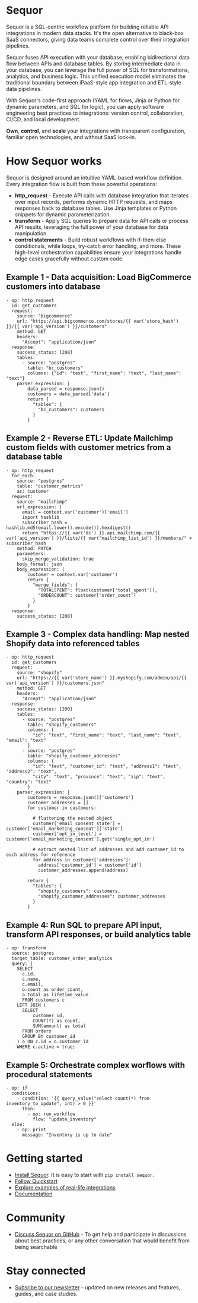 # Sequor
Sequor is a SQL-centric workflow platform for building reliable API integrations in modern data stacks. It's the open alternative to black-box SaaS connectors, giving data teams complete control over their integration pipelines.

Sequor fuses API execution with your database, enabling bidirectional data flow between APIs and database tables. By storing intermediate data in your database, you can leverage the full power of SQL for transformations, analytics, and business logic. This unified execution model eliminates the traditional boundary between iPaaS-style app integration and ETL-style data pipelines.

With Sequor's code-first approach (YAML for flows, Jinja or Python for dynamic parameters, and SQL for logic), you can apply software engineering best practices to integrations: version control, collaboration, CI/CD, and local development.

**Own**, **control**, and **scale** your integrations with transparent configuration, familiar open technologies, and without SaaS lock-in.

# How Sequor works
Sequor is designed around an intuitive YAML-based workflow definition. Every integration  flow is built from these powerful operations:

* **http_request** - Execute API calls with database integration that iterates over input records, performs dynamic HTTP requests, and maps responses back to database tables. Use Jinja templates or Python snippets for dynamic parameterization.
* **transform** - Apply SQL queries to prepare data for API calls or process API results, leveraging the full power of your database for data manipulation.
* **control statements** - Build robust workflows with if-then-else conditionals, while loops, try-catch error handling, and more. These high-level orchestration capabilities ensure your integrations handle edge cases gracefully without custom code.

## Example 1 - Data acquisition: Load BigCommerce customers into database
```
- op: http_request
  id: get_customers
  request:
    source: "bigcommerce"
    url: "https://api.bigcommerce.com/stores/{{ var('store_hash') }}/{{ var('api_version') }}/customers"
    method: GET
    headers:
      "Accept": "application/json"
  response:
    success_status: [200]
    tables: 
      - source: "postgres"
        table: "bc_customers"
        columns: {"id": "text", "first_name": "text", "last_name": "text"}
    parser_expression: |
        data_parsed = response.json()
        customers = data_parsed['data']
        return {
          "tables": {
            "bc_customers": customers
          }
        }
```

## Example 2 - Reverse ETL: Update Mailchimp custom fields with customer metrics from a database table
```
- op: http_request
  for_each:
    source: "postgres"
    table: "customer_metrics"
    as: customer
  request:
    source: "mailchimp"
    url_expression: |
      email = context.var('customer')['email']
      import hashlib
      subscriber_hash = hashlib.md5(email.lower().encode()).hexdigest()
      return "https://{{ var('dc') }}.api.mailchimp.com/{{ var('api_version') }}/lists/{{ var('mailchimp_list_id') }}/members/" + subscriber_hash
    method: PATCH
    parameters:
      skip_merge_validation: true
    body_format: json
    body_expression: |
        customer = context.var('customer')
        return {
          "merge_fields": {
            "TOTALSPENT": float(customer['total_spent']),
            "ORDERCOUNT": customer['order_count']
          }
        }
  response:
    success_status: [200]
```

## Example 3 - Complex data handling: Map nested Shopify data into referenced tables
```
- op: http_request
  id: get_customers
  request:
    source: "shopify"
    url: "https://{{ var('store_name') }}.myshopify.com/admin/api/{{ var('api_version') }}/customers.json"
    method: GET
    headers:
      "Accept": "application/json"
  response:
    success_status: [200]
    tables: 
      - source: "postgres"
        table: "shopify_customers"
        columns: {
          "id": "text", "first_name": "text", "last_name": "text", "email": "text"
        }
      - source: "postgres"
        table: "shopify_customer_addresses"
        columns: {
          "id": "text", "customer_id": "text", "address1": "text", "address2": "text",
          "city": "text", "province": "text", "zip": "text", "country": "text"
        }
    parser_expression: |
        customers = response.json()['customers']          
        customer_addresses = []
        for customer in customers:
        
          # flattening the nested object
          customer['email_consent_state'] = customer['email_marketing_consent']['state'] 
          customer['opt_in_level'] = customer['email_marketing_consent'].get('single_opt_in') 
          
          # extract nested list of addresses and add customer_id to each address for reference
          for address in customer['addresses']:
            address['customer_id'] = customer['id'] 
            customer_addresses.append(address)
            
        return {
          "tables": {  
            "shopify_customers": customers,
            "shopify_customer_addresses": customer_addresses
          }
        }
```

## Example 4: Run SQL to prepare API input, transform API responses, or build analytics table
```
- op: transform
  source: postgres
  target_table: customer_order_analytics
  query: |
    SELECT
      c.id,
      c.name,
      c.email,
      o.count as order_count,
      o.total as lifetime_value
      FROM customers c
    LEFT JOIN (
      SELECT
          customer_id,
          COUNT(*) as count,
          SUM(amount) as total
      FROM orders
      GROUP BY customer_id
    ) o ON c.id = o.customer_id
    WHERE c.active = true;
```

## Example 5: Orchestrate complex worflows with procedural statements
```
- op: if
  conditions:
    - condition: '{{ query_value("select count(*) from inventory_to_update", int) > 0 }}'
      then:
        - op: run_workflow
          flow: "update_inventory"
  else:
    - op: print
      message: "Inventory is up to date"
```


# Getting started
* [Install Sequor](https://docs.sequor.dev/getting-started/installation). It is easy to start with `pip install sequor`.
* [Follow Quickstart](https://docs.sequor.dev/getting-started/quickstart)
* [Explore examples of real-life integrations](https://github.com/paloaltodatabases/sequor-integrations)
* [Documentation](https://docs.sequor.dev/)

# Community
* [Discuss Sequor on GitHub](https://github.com/paloaltodatabases/sequor/discussions) - To get help and participate in discussions about best practices, or any other conversation that would benefit from being searchable

# Stay connected
* [Subsribe to our newsletter](https://buttondown.com/sequor) -  updated on new releases and features, guides, and case studies.






  
